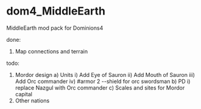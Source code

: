 # dom4_MiddleEarth
MiddleEarth mod pack for Dominions4

done:
1) Map connections and terrain

todo:
1) Mordor design
  a) Units
    i) Add Eye of Sauron
    ii) Add Mouth of Sauron
    iii) Add Orc commander
    iv) #armor 2 --shield for orc swordsman
  b) PD
    i) replace Nazgul with Orc commander
  c) Scales and sites for Mordor capital
2) Other nations

